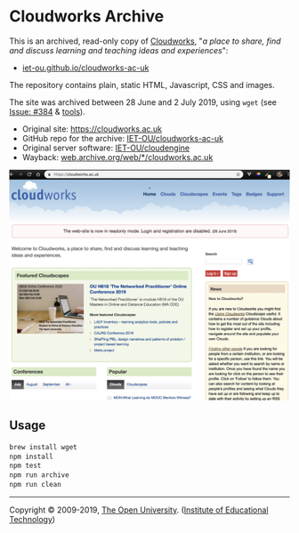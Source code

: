 
# Cloudworks Archive #

This is an archived, read-only copy of [Cloudworks][],
"_a place to share, find and discuss learning and teaching ideas and experiences_":

 * [iet-ou.github.io/cloudworks-ac-uk][arch]

The repository contains plain, static HTML, Javascript, CSS and images.

The site was archived between 28 June and 2 July 2019, using `wget` (see [Issue: #384][] & [tools][]).

 * Original site: <https://cloudworks.ac.uk>
 * GitHub repo for the archive: [IET-OU/cloudworks-ac-uk][]
 * Original server software: [IET-OU/cloudengine][]
 * Wayback: [web.archive.org/web/*/cloudworks.ac.uk][wayback]

[![Screenshot of Cloudworks home-page][screenshot]][cloudworks]

## Usage

```sh
brew install wget
npm install
npm test
npm run archive
npm run clean
```

---
Copyright © 2009-2019, [The Open University][ou]. ([Institute of Educational Technology][iet])

[iet]: https://iet.open.ac.uk/ "Developed by the Institute of Educational Technology"
[ou]: https://www.open.ac.uk/

[arch]: https://iet-ou.github.io/cloudworks-ac-uk/
[cloudworks]: https://cloudworks.ac.uk
[IET-OU/cloudworks-ac-uk]: https://github.com/IET-OU/cloudworks-ac-uk
[IET-OU/cloudengine]: https://github.com/IET-OU/cloudengine
[wayback]: https://web.archive.org/web/*/cloudworks.ac.uk
[Issue: #384]: https://github.com/IET-OU/cloudengine/issues/384
[tools]: https://github.com/IET-OU/cloudengine/tree/master/archive "Bash scripts etc."
[screenshot]: _design/screenshot-1.jpg
